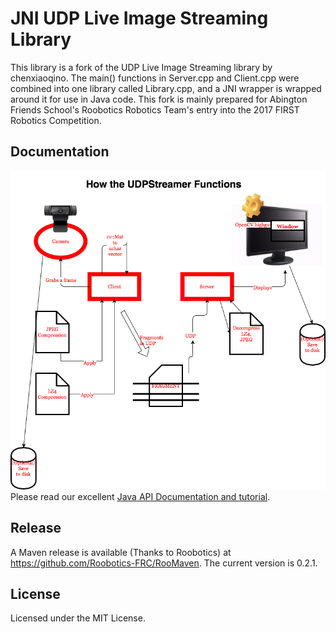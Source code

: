 # JNI UDP Live Image Streaming Library
This library is a fork of the UDP Live Image Streaming library by chenxiaoqino. The main() functions in Server.cpp and Client.cpp were combined into one library called Library.cpp, and a JNI wrapper is wrapped around it for use in Java code. This fork is mainly prepared for Abington Friends School's Roobotics Robotics Team's entry into the 2017 FIRST Robotics Competition.

## Documentation
![how](https://github.com/thefangbear/libUDPStreamer/raw/master/udpstreamer.png)
Please read our excellent [Java API Documentation and tutorial](https://github.com/thefangbear/udp-img-lib/wiki/Java-API-Documentation).

## Release

A Maven release is available (Thanks to Roobotics) at https://github.com/Roobotics-FRC/RooMaven. The current version is 0.2.1.

## License
Licensed under the MIT License.
